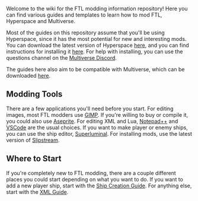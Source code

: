 Welcome to the wiki for the FTL modding information repository! Here you can find various guides and templates to learn how to mod FTL, Hyperspace and Multiverse.

Most of the guides on this repository assume that you'll be using Hyperspace, since it has the most potential for new and interesting mods. You can download the latest version of Hyperspace [here](https://github.com/FTL-Hyperspace/FTL-Hyperspace/releases/latest), and you can find instructions for installing it [here](https://ftl-hyperspace.github.io/FTL-Hyperspace/). For help with installing, you can use the questions channel on the [Multiverse Discord](https://discord.com/invite/hhs5ecx).

The guides here also aim to be compatible with Multiverse, which can be downloaded [here](https://subsetgames.com/forum/viewtopic.php?t=35332).

## Modding Tools

There are a few applications you'll need before you start. For editing images, most FTL modders use [GIMP](https://www.gimp.org/). If you're willing to buy or compile it, you could also use [Aseprite](https://www.aseprite.org/). For editing XML and Lua, [Notepad++](https://notepad-plus-plus.org/downloads/) and [VSCode](https://code.visualstudio.com/) are the usual choices. If you want to make player or enemy ships, you can use the ship editor, [Superluminal](https://subsetgames.com/forum/viewtopic.php?t=38322). For installing mods, use the latest version of [Slipstream](https://subsetgames.com/forum/viewtopic.php?t=17102).

## Where to Start

If you're completely new to FTL modding, there are a couple different places you could start depending on what you want to do. If you want to add a new player ship, start with the [Ship Creation Guide](Ship-Creation-Guide). For anything else, start with the [XML Guide](XML-Guide).
